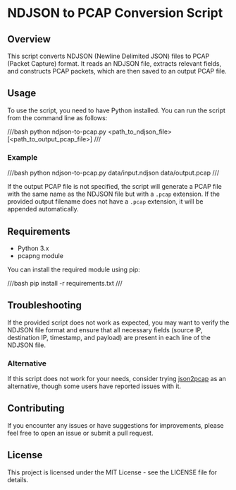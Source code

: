 # NDJSON to PCAP Conversion Script

## Overview
This script converts NDJSON (Newline Delimited JSON) files to PCAP (Packet Capture) format. It reads an NDJSON file, extracts relevant fields, and constructs PCAP packets, which are then saved to an output PCAP file.

## Usage

To use the script, you need to have Python installed. You can run the script from the command line as follows:

///bash
python ndjson-to-pcap.py <path_to_ndjson_file> [<path_to_output_pcap_file>]
///

### Example
///bash
python ndjson-to-pcap.py data/input.ndjson data/output.pcap
///

If the output PCAP file is not specified, the script will generate a PCAP file with the same name as the NDJSON file but with a `.pcap` extension. If the provided output filename does not have a `.pcap` extension, it will be appended automatically.

## Requirements
- Python 3.x
- pcapng module

You can install the required module using pip:

///bash
pip install -r requirements.txt
///

## Troubleshooting
If the provided script does not work as expected, you may want to verify the NDJSON file format and ensure that all necessary fields (source IP, destination IP, timestamp, and payload) are present in each line of the NDJSON file.

### Alternative
If this script does not work for your needs, consider trying [json2pcap](https://github.com/H21lab/json2pcap) as an alternative, though some users have reported issues with it.

## Contributing
If you encounter any issues or have suggestions for improvements, please feel free to open an issue or submit a pull request.

## License
This project is licensed under the MIT License - see the LICENSE file for details.
